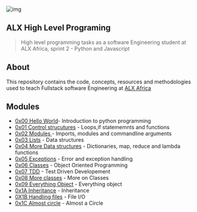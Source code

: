 ![img](https://assets.imaginablefutures.com/media/images/ALX_Logo.max-200x150.png)

## ALX High Level Programing 
> High level programming tasks as a software Engineering student at ALX Africa, sprint 2 - Python and Javascript

## About 
This repository contains the code, concepts, resources and methodologies used to teach Fullstack software Engineering at [ALX Africa](https://www.alxafrica.com/)

## Modules 
* [0x00 Hello World](./0x00-python-hello_world/)- Introduction to python programming
* [0x01 Control strucutures](./0x01-python-if_else_loops_functions/) - Loops,if statememnts and functions  
* [0x02 Modules ](./0x02-python-import_modules) - Imports, modules and commandline arguments
* [0x03 Lists](./0x03-python-data_structures/) - Data structures 
* [0x04 More Data structures](./0x04-python-more_data_structures/) - Dictionaries, map, reduce and lambda functions 
* [0x05 Exceptions](./0x05-python-exceptions/) - Error and exception handling 
* [0x06 Classes](./0x06-python-classes/) - Object Oriented Programming
* [0x07 TDD](./0x07-python-test_driven_development/) - Test Driven Developement
* [0x08 More classes](./0x08-python-more_classes/) - More on Classes 
* [0x09 Everything Object](./0x09-python-everything_is_object) - Everything object
* [0x1A Inheritance](./0x0A-python-inheritance) - Inheritance
* [0X1B Handling files](./0x0B-python-input_output) - File I/O
* [0x1C Almost circle](./0x0C-python-almost_a_circle) - Almost a Circle
